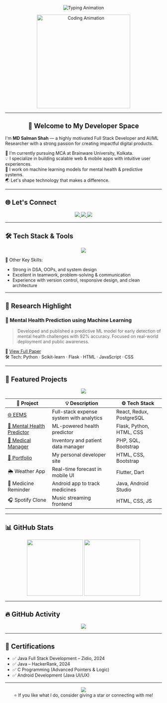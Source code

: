 <!-- 👑 Hero Section -->
<p align="center">
  <img src="https://readme-typing-svg.herokuapp.com?font=Fira+Code&weight=500&size=24&pause=1000&center=true&vCenter=true&width=650&lines=Hi%2C+I'm+Salman+Shah!;Web+%26+Mobile+App+Developer+%7C+AI+%26+ML+Researcher;Clean+Code+%7C+Creative+UI%2FUX+%7C+Problem+Solver" alt="Typing Animation" />
</p>

<p align="center">
  <img src="https://media.giphy.com/media/qgQUggAC3Pfv687qPC/giphy.gif" width="300" alt="Coding Animation" />
</p>

---

<h2 align="center">🚀 Welcome to My Developer Space</h2>

I'm <strong>MD Salman Shah</strong> — a highly motivated Full Stack Developer and AI/ML Researcher with a strong passion for creating impactful digital products.

💼 I'm currently pursuing MCA at Brainware University, Kolkata.  
💡 I specialize in building scalable web & mobile apps with intuitive user experiences.  
🧠 I work on machine learning models for mental health & predictive systems.  
🌏 Let's shape technology that makes a difference.

---

## 🌐 Let's Connect

<p align="center">
  <a href="https://www.linkedin.com/in/mdsalmanshah" target="_blank">
    <img src="https://img.shields.io/badge/LinkedIn-Connect-blue?style=for-the-badge&logo=linkedin" />
  </a>
  <a href="mailto:salman91shah@gmail.com">
    <img src="https://img.shields.io/badge/Email-Contact-red?style=for-the-badge&logo=gmail" />
  </a>
  <a href="https://mdsalmanshah.netlify.app" target="_blank">
    <img src="https://img.shields.io/badge/Portfolio-Visit-yellow?style=for-the-badge&logo=vercel" />
  </a>
</p>

---

## 🛠 Tech Stack & Tools

<p align="center">
  <img src="https://skillicons.dev/icons?i=java,cpp,c,python,html,css,js,react,flutter,dart,php,mysql,postgres,git,github,vscode,figma" />
</p>

🧠 Other Key Skills:
- Strong in DSA, OOPs, and system design
- Excellent in teamwork, problem-solving & communication
- Experience with version control, responsive design, and clean architecture

---

## 🧪 Research Highlight

### 🧠 Mental Health Prediction using Machine Learning

> Developed and published a predictive ML model for early detection of mental health challenges with 92% accuracy. Focused on real-world deployment and public awareness.

🔗 [View Full Paper](https://docs.google.com/document/d/1371_v6ReRLdbp3cVPB2Gigiu2TOB37tf/edit)  
🛠 Tech: Python · Scikit-learn · Flask · HTML · JavaScript · CSS

---

## 🚀 Featured Projects

<p align="center">
  <img src="https://img.icons8.com/color/48/000000/project.png"/>
</p>

| 💼 Project | 💡 Description | ⚙️ Tech Stack |
|-----------|----------------|--------------|
| [🌐 EEMS](https://myeems.netlify.app) | Full-stack expense system with analytics | React, Redux, PostgreSQL |
| [🧠 Mental Health Predictor](https://github.com/mdsalmanshah/Mental-Health-Prediction) | ML-powered health predictor | Flask, Python, HTML, CSS |
| [🏥 Medical Manager](https://github.com/mdsalmanshah/medical-Management-System) | Inventory and patient data manager | PHP, SQL, Bootstrap |
| [👤 Portfolio](https://mdsalmanshah.netlify.app) | My personal developer site | HTML, CSS, Bootstrap |
| 🌦 Weather App | Real-time forecast in mobile UI | Flutter, Dart |
| 💊 Medicine Reminder | Android app to track medicines | Java, Android Studio |
| 🎧 Spotify Clone | Music streaming frontend | HTML, CSS, JS |

---

## 📊 GitHub Stats

<p align="center">
  <img src="https://github-readme-stats.vercel.app/api?username=mdsalmanshah&show_icons=true&theme=highcontrast&hide_border=true" height="180" />
  <img src="https://github-readme-stats.vercel.app/api/top-langs/?username=mdsalmanshah&layout=compact&theme=highcontrast&hide_border=true" height="180" />
</p>

---

## 🔥 GitHub Activity

<p align="center">
  <img src="https://streak-stats.demolab.com/?user=mdsalmanshah&theme=tokyonight&hide_border=true" />
</p>

---

## 🏅 Certifications

- ✅ Java Full Stack Development – Zidio, 2024  
- ✅ Java – HackerRank, 2024  
- ✅ C Programming (Advanced Pointers & Logic)  
- ✅ Android Development (Java UI/UX)

---

<p align="center">
  <img src="https://img.shields.io/badge/Thanks%20for%20visiting!-blueviolet?style=for-the-badge&logo=github" />
  <br>
  ⭐ If you like what I do, consider giving a star or connecting with me!
</p>
